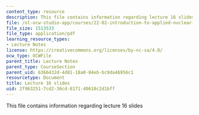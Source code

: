 ```yaml
---
content_type: resource
description: This file contains information regarding lecture 16 slides
file: /ol-ocw-studio-app/courses/22-02-introduction-to-applied-nuclear-physics-spring-2012/2f9632517cd236cd817140610c2d1bff_MIT22_02S12_lec16.pdf
file_size: 1513533
file_type: application/pdf
learning_resource_types:
- Lecture Notes
license: https://creativecommons.org/licenses/by-nc-sa/4.0/
ocw_type: OCWFile
parent_title: Lecture Notes
parent_type: CourseSection
parent_uid: 6366432d-4d81-18a0-84eb-bc9da46956c1
resourcetype: Document
title: Lecture 16 slides
uid: 2f963251-7cd2-36cd-8171-40610c2d1bff
---
```

This file contains information regarding lecture 16 slides